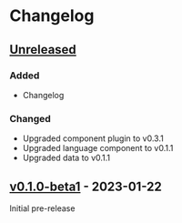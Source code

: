 Changelog
=========

[Unreleased]
------------

### Added

- Changelog

### Changed

- Upgraded component plugin to v0.3.1
- Upgraded language component to v0.1.1
- Upgraded data to v0.1.1

[v0.1.0-beta1] - 2023-01-22
---------------------------

Initial pre-release

[Unreleased]: https://github.com/marytts/voice-serbski-institut-hsb-matej
[v0.1.0-beta1]: https://github.com/marytts/voice-serbski-institut-hsb-matej/releases/tag/v0.1.0-beta1
